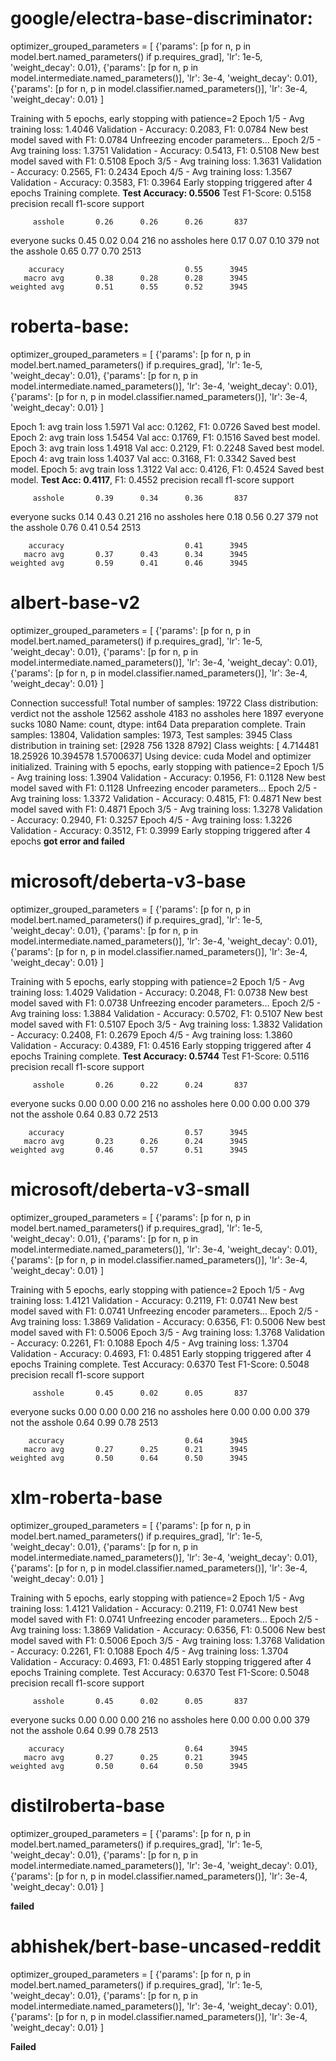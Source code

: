 # google/electra-base-discriminator:
optimizer_grouped_parameters = [
        {'params': [p for n, p in model.bert.named_parameters() if p.requires_grad], 'lr': 1e-5, 'weight_decay': 0.01},
        {'params': [p for n, p in model.intermediate.named_parameters()], 'lr': 3e-4, 'weight_decay': 0.01},
        {'params': [p for n, p in model.classifier.named_parameters()], 'lr': 3e-4, 'weight_decay': 0.01}
]

Training with 5 epochs, early stopping with patience=2
Epoch 1/5 - Avg training loss: 1.4046
Validation - Accuracy: 0.2083, F1: 0.0784
New best model saved with F1: 0.0784
Unfreezing encoder parameters...
Epoch 2/5 - Avg training loss: 1.3751
Validation - Accuracy: 0.5413, F1: 0.5108
New best model saved with F1: 0.5108
Epoch 3/5 - Avg training loss: 1.3631
Validation - Accuracy: 0.2565, F1: 0.2434
Epoch 4/5 - Avg training loss: 1.3567
Validation - Accuracy: 0.3583, F1: 0.3964
Early stopping triggered after 4 epochs
Training complete.
**Test Accuracy: 0.5506**
Test F1-Score: 0.5158
                  precision    recall  f1-score   support

         asshole       0.26      0.26      0.26       837
  everyone sucks       0.45      0.02      0.04       216
no assholes here       0.17      0.07      0.10       379
 not the asshole       0.65      0.77      0.70      2513

        accuracy                           0.55      3945
       macro avg       0.38      0.28      0.28      3945
    weighted avg       0.51      0.55      0.52      3945


# roberta-base:
optimizer_grouped_parameters = [
        {'params': [p for n, p in model.bert.named_parameters() if p.requires_grad], 'lr': 1e-5, 'weight_decay': 0.01},
        {'params': [p for n, p in model.intermediate.named_parameters()], 'lr': 3e-4, 'weight_decay': 0.01},
        {'params': [p for n, p in model.classifier.named_parameters()], 'lr': 3e-4, 'weight_decay': 0.01}
]

Epoch 1: avg train loss 1.5971
Val acc: 0.1262, F1: 0.0726
Saved best model.
Epoch 2: avg train loss 1.5454
Val acc: 0.1769, F1: 0.1516
Saved best model.
Epoch 3: avg train loss 1.4918
Val acc: 0.2129, F1: 0.2248
Saved best model.
Epoch 4: avg train loss 1.4037
Val acc: 0.3168, F1: 0.3342
Saved best model.
Epoch 5: avg train loss 1.3122
Val acc: 0.4126, F1: 0.4524
Saved best model.
**Test Acc: 0.4117**, F1: 0.4552
                  precision    recall  f1-score   support

         asshole       0.39      0.34      0.36       837
  everyone sucks       0.14      0.43      0.21       216
no assholes here       0.18      0.56      0.27       379
 not the asshole       0.76      0.41      0.54      2513

        accuracy                           0.41      3945
       macro avg       0.37      0.43      0.34      3945
    weighted avg       0.59      0.41      0.46      3945


# albert-base-v2
optimizer_grouped_parameters = [
        {'params': [p for n, p in model.bert.named_parameters() if p.requires_grad], 'lr': 1e-5, 'weight_decay': 0.01},
        {'params': [p for n, p in model.intermediate.named_parameters()], 'lr': 3e-4, 'weight_decay': 0.01},
        {'params': [p for n, p in model.classifier.named_parameters()], 'lr': 3e-4, 'weight_decay': 0.01}
]

Connection successful!
Total number of samples: 19722
Class distribution: verdict
not the asshole     12562
asshole              4183
no assholes here     1897
everyone sucks       1080
Name: count, dtype: int64
Data preparation complete.
Train samples: 13804, Validation samples: 1973, Test samples: 3945
Class distribution in training set: [2928  756 1328 8792]
Class weights: [ 4.714481  18.25926   10.394578   1.5700637]
Using device: cuda
Model and optimizer initialized.
Training with 5 epochs, early stopping with patience=2
Epoch 1/5 - Avg training loss: 1.3904
Validation - Accuracy: 0.1956, F1: 0.1128
New best model saved with F1: 0.1128
Unfreezing encoder parameters...
Epoch 2/5 - Avg training loss: 1.3372
Validation - Accuracy: 0.4815, F1: 0.4871
New best model saved with F1: 0.4871
Epoch 3/5 - Avg training loss: 1.3278
Validation - Accuracy: 0.2940, F1: 0.3257
Epoch 4/5 - Avg training loss: 1.3226
Validation - Accuracy: 0.3512, F1: 0.3999
Early stopping triggered after 4 epochs
**got error and failed**

# microsoft/deberta-v3-base
optimizer_grouped_parameters = [
        {'params': [p for n, p in model.bert.named_parameters() if p.requires_grad], 'lr': 1e-5, 'weight_decay': 0.01},
        {'params': [p for n, p in model.intermediate.named_parameters()], 'lr': 3e-4, 'weight_decay': 0.01},
        {'params': [p for n, p in model.classifier.named_parameters()], 'lr': 3e-4, 'weight_decay': 0.01}
]

Training with 5 epochs, early stopping with patience=2
Epoch 1/5 - Avg training loss: 1.4029
Validation - Accuracy: 0.2048, F1: 0.0738
New best model saved with F1: 0.0738
Unfreezing encoder parameters...
Epoch 2/5 - Avg training loss: 1.3884
Validation - Accuracy: 0.5702, F1: 0.5107
New best model saved with F1: 0.5107
Epoch 3/5 - Avg training loss: 1.3832
Validation - Accuracy: 0.2408, F1: 0.2679
Epoch 4/5 - Avg training loss: 1.3860
Validation - Accuracy: 0.4389, F1: 0.4516
Early stopping triggered after 4 epochs
Training complete.
**Test Accuracy: 0.5744**
Test F1-Score: 0.5116
                  precision    recall  f1-score   support

         asshole       0.26      0.22      0.24       837
  everyone sucks       0.00      0.00      0.00       216
no assholes here       0.00      0.00      0.00       379
 not the asshole       0.64      0.83      0.72      2513

        accuracy                           0.57      3945
       macro avg       0.23      0.26      0.24      3945
    weighted avg       0.46      0.57      0.51      3945

# microsoft/deberta-v3-small
optimizer_grouped_parameters = [
        {'params': [p for n, p in model.bert.named_parameters() if p.requires_grad], 'lr': 1e-5, 'weight_decay': 0.01},
        {'params': [p for n, p in model.intermediate.named_parameters()], 'lr': 3e-4, 'weight_decay': 0.01},
        {'params': [p for n, p in model.classifier.named_parameters()], 'lr': 3e-4, 'weight_decay': 0.01}
]

Training with 5 epochs, early stopping with patience=2
Epoch 1/5 - Avg training loss: 1.4121
Validation - Accuracy: 0.2119, F1: 0.0741
New best model saved with F1: 0.0741
Unfreezing encoder parameters...
Epoch 2/5 - Avg training loss: 1.3869
Validation - Accuracy: 0.6356, F1: 0.5006
New best model saved with F1: 0.5006
Epoch 3/5 - Avg training loss: 1.3768
Validation - Accuracy: 0.2261, F1: 0.1088
Epoch 4/5 - Avg training loss: 1.3704
Validation - Accuracy: 0.4693, F1: 0.4851
Early stopping triggered after 4 epochs
Training complete.
Test Accuracy: 0.6370
Test F1-Score: 0.5048
                  precision    recall  f1-score   support

         asshole       0.45      0.02      0.05       837
  everyone sucks       0.00      0.00      0.00       216
no assholes here       0.00      0.00      0.00       379
 not the asshole       0.64      0.99      0.78      2513

        accuracy                           0.64      3945
       macro avg       0.27      0.25      0.21      3945
    weighted avg       0.50      0.64      0.50      3945

# xlm-roberta-base
optimizer_grouped_parameters = [
        {'params': [p for n, p in model.bert.named_parameters() if p.requires_grad], 'lr': 1e-5, 'weight_decay': 0.01},
        {'params': [p for n, p in model.intermediate.named_parameters()], 'lr': 3e-4, 'weight_decay': 0.01},
        {'params': [p for n, p in model.classifier.named_parameters()], 'lr': 3e-4, 'weight_decay': 0.01}
]

Training with 5 epochs, early stopping with patience=2
Epoch 1/5 - Avg training loss: 1.4121
Validation - Accuracy: 0.2119, F1: 0.0741
New best model saved with F1: 0.0741
Unfreezing encoder parameters...
Epoch 2/5 - Avg training loss: 1.3869
Validation - Accuracy: 0.6356, F1: 0.5006
New best model saved with F1: 0.5006
Epoch 3/5 - Avg training loss: 1.3768
Validation - Accuracy: 0.2261, F1: 0.1088
Epoch 4/5 - Avg training loss: 1.3704
Validation - Accuracy: 0.4693, F1: 0.4851
Early stopping triggered after 4 epochs
Training complete.
Test Accuracy: 0.6370
Test F1-Score: 0.5048
                  precision    recall  f1-score   support

         asshole       0.45      0.02      0.05       837
  everyone sucks       0.00      0.00      0.00       216
no assholes here       0.00      0.00      0.00       379
 not the asshole       0.64      0.99      0.78      2513

        accuracy                           0.64      3945
       macro avg       0.27      0.25      0.21      3945
    weighted avg       0.50      0.64      0.50      3945

# distilroberta-base
optimizer_grouped_parameters = [
        {'params': [p for n, p in model.bert.named_parameters() if p.requires_grad], 'lr': 1e-5, 'weight_decay': 0.01},
        {'params': [p for n, p in model.intermediate.named_parameters()], 'lr': 3e-4, 'weight_decay': 0.01},
        {'params': [p for n, p in model.classifier.named_parameters()], 'lr': 3e-4, 'weight_decay': 0.01}
]

**failed**

# abhishek/bert-base-uncased-reddit
optimizer_grouped_parameters = [
        {'params': [p for n, p in model.bert.named_parameters() if p.requires_grad], 'lr': 1e-5, 'weight_decay': 0.01},
        {'params': [p for n, p in model.intermediate.named_parameters()], 'lr': 3e-4, 'weight_decay': 0.01},
        {'params': [p for n, p in model.classifier.named_parameters()], 'lr': 3e-4, 'weight_decay': 0.01}
]

**Failed**